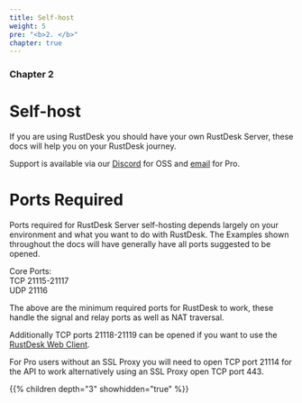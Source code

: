 ```yaml
---
title: Self-host
weight: 5
pre: "<b>2. </b>"
chapter: true
---
```


### Chapter 2

# Self-host

If you are using RustDesk you should have your own RustDesk Server, these docs will help you on your RustDesk journey.

Support is available via our [Discord](https://discord.com/invite/nDceKgxnkV) for OSS and [email](mailto:support@rustdesk.com) for Pro.

# Ports Required

Ports required for RustDesk Server self-hosting depends largely on your environment and what you want to do with RustDesk. The Examples shown throughout the docs will have generally have all ports suggested to be opened.

Core Ports: \
TCP 21115-21117 \
UDP 21116

The above are the minimum required ports for RustDesk to work, these handle the signal and relay ports as well as NAT traversal.

Additionally TCP ports 21118-21119 can be opened if you want to use the [RustDesk Web Client](https://rustdesk.com/docs/en/dev/build/web/).

For Pro users without an SSL Proxy you will need to open TCP port 21114 for the API to work alternatively using an SSL Proxy open TCP port 443.

{{% children depth="3" showhidden="true" %}}
